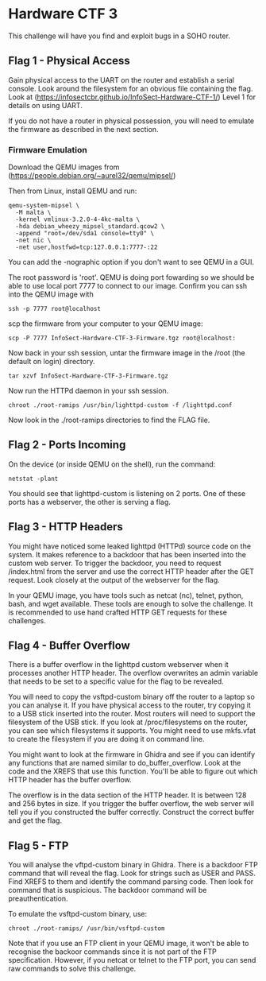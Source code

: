 # Hardware CTF 3

This challenge will have you find and exploit bugs in a SOHO router.

## Flag 1 - Physical Access

Gain physical access to the UART on the router and establish a serial console. Look around the filesystem for an obvious file containing the flag. Look at (https://infosectcbr.github.io/InfoSect-Hardware-CTF-1/) Level 1 for details on using UART.

If you do not have a router in physical possession, you will need to emulate the firmware as described in the next section.

### Firmware Emulation

Download the QEMU images from (https://people.debian.org/~aurel32/qemu/mipsel/)

Then from Linux, install QEMU and run:

```
qemu-system-mipsel \ 
  -M malta \ 
  -kernel vmlinux-3.2.0-4-4kc-malta \ 
  -hda debian_wheezy_mipsel_standard.qcow2 \ 
  -append "root=/dev/sda1 console=tty0" \ 
  -net nic \ 
  -net user,hostfwd=tcp:127.0.0.1:7777-:22
```

You can add the -nographic option if you don't want to see QEMU in a GUI.

The root password is 'root'. QEMU is doing port fowarding so we should be able to use local port 7777 to connect to our image. Confirm you can ssh into the QEMU image with
```
ssh -p 7777 root@localhost
```

scp the firmware from your computer to your QEMU image:

```
scp -P 7777 InfoSect-Hardware-CTF-3-Firmware.tgz root@localhost:
```

Now back in your ssh session, untar the firmware image in the /root (the default on login) directory.

```
tar xzvf InfoSect-Hardware-CTF-3-Firmware.tgz
```

Now run the HTTPd daemon in your ssh session.

```
chroot ./root-ramips /usr/bin/lighttpd-custom -f /lighttpd.conf
```

Now look in the ./root-ramips directories to find the FLAG file.

## Flag 2 - Ports Incoming

On the device (or inside QEMU on the shell), run the command:

```
netstat -plant
```

You should see that lighttpd-custom is listening on 2 ports. One of these ports has a webserver, the other is serving a flag.

## Flag 3 - HTTP Headers

You might have noticed some leaked lighttpd (HTTPd) source code on the system. It makes reference to a backdoor that has been inserted into the custom web server. To trigger the backdoor, you need to request /index.html from the server and use the correct HTTP header after the GET request. Look closely at the output of the webserver for the flag.

In your QEMU image, you have tools such as netcat (nc), telnet, python, bash, and wget available. These tools are enough to solve the challenge. It is recommended to use hand crafted HTTP GET requests for these challenges.

## Flag 4 - Buffer Overflow

There is a buffer overflow in the lighttpd custom webserver when it processes another HTTP header. The overflow overwrites an admin variable that needs to be set to a specific value for the flag to be revealed.

You will need to copy the vsftpd-custom binary off the router to a laptop so you can analyse it. If you have physical access to the router, try copying it to a USB stick inserted into the router. Most routers will need to support the filesystem of the USB stick. If you look at /proc/filesystems on the router, you can see which filesystems it supports. You might need to use mkfs.vfat to create the filesystem if you are doing it on command line.

You might want to look at the firmware in Ghidra and see if you can identify any functions that are named similar to do_buffer_overflow. Look at the code and the XREFS that use this function. You'll be able to figure out which HTTP header has the buffer overflow.

The overflow is in the data section of the HTTP header. It is between 128 and 256 bytes in size. If you trigger the buffer overflow, the web server will tell you if you constructed the buffer correctly. Construct the correct buffer and get the flag.

## Flag 5 - FTP

You will analyse the vftpd-custom binary in Ghidra. There is a backdoor FTP command that will reveal the flag. Look for strings such as USER and PASS. Find XREFS to them and identify the command parsing code. Then look for command that is suspicious. The backdoor command will be preauthentication.

To emulate the vsftpd-custom binary, use:

```
chroot ./root-ramips/ /usr/bin/vsftpd-custom
```

Note that if you use an FTP client in your QEMU image, it won't be able to recognise the backoor commands since it is not part of the FTP specification. However, if you netcat or telnet to the FTP port, you can send raw commands to solve this challenge.
